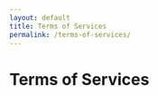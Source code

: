 ```yaml
---
layout: default
title: Terms of Services
permalink: /terms-of-services/
---
```

# Terms of Services